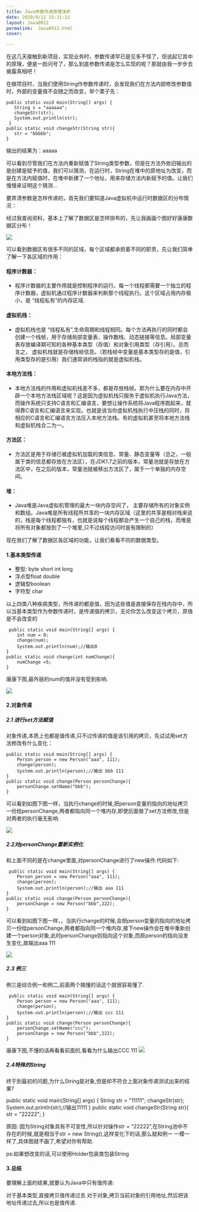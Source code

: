 ```yaml
---
title: Java参数传递原理浅析
date: 2020/9/12 15:31:32
layout: Java0912
permalink:  Java0912.html
cover:

---
```

在这几天接触到新项目，实现业务时，参数传递早已是见多不怪了，但说起它其中的原理，便是一脸问号了，那么到底参数传递是怎么实现的呢？那就由我一步步去揭露真相吧！
<!--more-->
在做项目时，当我们使用String作参数传递时，会发现我们在方法内部修改参数值时，外部的变量值不会随之而改变，举个栗子先：

    public static void main(String[] args) {
       String s = "aaaaaa";
       changeStr(str);
       System.out.println(str);
     }
    public static void changeStr(String str){
       str = "bbbbb";
    }

输出的结果为：aaaaa

可以看到尽管我们在方法内重新赋值了String类型参数，但是在方法外依旧输出的是创建是赋予的值，我们可以猜测，在运行时，String在堆中的原地址为改变，而是在方法内赋值时，在堆中新建了一个地址，用来存储方法内新赋予的值。让我们慢慢来证明这个猜测...

要弄清参数是怎样传递的，首先我们要知道Java虚拟机中运行时数据区的分布情况：

经过我查阅资料，基本上了解了数据区是怎样排布的，先让我画画个图好好康康数据区分布！

![](/images/JavaLog/Javalog0912/JVM.png)


可以看到数据区有很多不同的区域，每个区域都承担着不同的职责，先让我们简单了解一下各区域的作用：

#### 程序计数器：
* 程序计数器的主要作用就是控制程序的运行。每一个线程都需要一个独立的程序计数器，虚拟机通过程序计数器来判断那个线程执行。这个区域占用内存极小，是 “线程私有”的内存区域.

#### 虚拟机栈：
* 虚拟机栈也是 “线程私有”,生命周期和线程相同。每个方法再执行的同时都会创建一个栈帧，用于存储局部变量表、操作数栈、动态链接等信息。局部变量表存放编译期可知的各种基本类型（存值）和对象引用类型（存引用）。总而言之， 虚拟机栈就是存储栈帧信息。（若栈帧中变量是基本类型存的是值，引用类型存的是引用）我们通常讲的栈指的就是虚拟机栈。

#### 本地方法栈：
* 本地方法栈的作用和虚拟机栈差不多，都是存放栈帧。那为什么要在内存中开辟一个本地方法栈区域呢？这是因为虚拟机栈只服务于虚拟机执行Java方法，而操作系统只支持C语言和汇编语言，要想让操作系统将Java程序跑起来，就得靠C语言和汇编语言来实现。也就是说当你虚拟机栈执行中压栈的同时，将相应的C语言和汇编语言方法压入本地方法栈。有的虚拟机甚至将本地方法栈和虚拟机栈合二为一。

#### 方法区：
* 方法区是用于存储已被虚拟机加载的类信息、常量、静态变量等（总之，一般属于类的信息都存放在方法区），在JDK1.7之前的版本，常量池就是存放在方法区中，在之后的版本，常量池就被移出方法区了，属于一个单独的内存空间。

#### 堆：
  * Java堆是Java虚拟机管理的最大一块内存空间了， 主要存储所有的对象实例和数组。Java堆是所有线程所共享的一块内存区域（这里的共享是相对栈来说的，栈是每个线程都独有，也就是说每个线程都会产生一个自己的栈，而堆是将所有对象都放到了一个堆里,只不过线程访问时是有限制的）

现在我们了解了数据区各区域的功能，让我们看看不同的数据类型。

#### 1.基本类型传递
* 整型: byte short int long
* 浮点型float double
* 逻辑型boolean
* 字符型 char

以上四类八种疾病类型，所传递的都是值，因为这些值是直接保存在栈内存中，所以当基本类型作为参数传递时，是传递值的拷贝，无论你怎么改变这个拷贝，原值是不会改变的

     public static void main(String[] args) {
        int num = 0;
        change(num);
        System.out.println(num);//输出0
    }
    public static void change(int numChange){
        numChange =5;
    }

康康下图,最外层的num的值并没有受到影响.

![](/images/JavaLog/Javalog0912/JVM1.png)

#### 2.对象传递

##### 2.1 进行set方法赋值

对象传递,本质上也都是值传递,只不过传递的值是该引用的拷贝，先试试用set方法修改有什么变化：

    public static void main(String[] args) {
        Person person = new Person("aaa", 111);
        change(person);
        System.out.println(person);//输出 bbb 111
    }
    public static void change(Person personChange){
        personChange.setName("bbb");
    }

可以看到如图下图一样，当执行change的时候,把person变量的指向的地址拷贝一份给personChange,两者都指向同一个堆内存,即使后面做了set方法修改,但是对两者的执行毫无影响.

![](/images/JavaLog/Javalog0912/JVM2.png)

##### 2.2对personChange重新实例化

和上面不同的是在change里面,对personChange进行了new操作.代码如下:

     public static void main(String[] args) {
        Person person = new Person("aaa", 111);
        change(person);
        System.out.println(person);//输出 aaa 111
    }
    public static void change(Person personChange){
        personChange = new Person("bbb",222);
    }


可以看到如图下图一样，，当执行change的时候,会把person变量的指向的地址拷贝一份给personChange,两者都指向同一个堆内存,接下new操作会在堆中重新创建一个person对象,此时personChange则指向这个对象,而原person的指向没发生变化,故输出aaa 111

![](/images/JavaLog/Javalog0912/JVM3.png)

##### 2.3 例三
例三是综合例一和例二,前面两个搞懂的话这个就很容易懂了.

     public static void main(String[] args) {
        Person person = new Person("aaa", 111);
        change(person);
        System.out.println(person);//输出 ccc 111
    }
    public static void change(Person personChange){
        personChange.setName("ccc");
        personChange = new Person("bbb",222);
    }


康康下图,不懂的话再看看前面的,看看为什么输出CCC 111
![](/images/JavaLog/Javalog0912/JVM3.png)

##### 2.4特殊的String
终于到最初的问题,为什么String是对象,但是却不符合上面对象传递测试出来的结果?

   public static void main(String[] args) {
        String str = "11111";
        changeStr(str);
        System.out.println(str);//输出11111
    }
    public static void changeStr(String str){
        str = "22222";
    }

原因:
因为String对象具有不可变性,所以针对操作str = “22222”,在String池中不存在的时候,就是相当于str = new String(),这样变化下的话,那么就和例一 一模一样了,具体图就不画了,希望对你有帮助.

ps:如果想改变的话,可以使用Holder包装类包装String



#### 3.总结
要理解上面的结果,就要认为Java中只有值传递:

对于基本类型,直接拷贝值传递过去
对于对象,拷贝当前对象的引用地址,然后把该地址传递过去,所以也是值传递.
